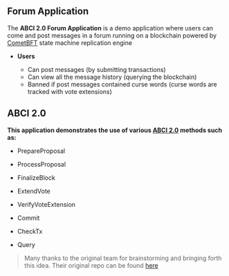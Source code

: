 ## Forum Application

The **ABCI 2.0 Forum Application** is a demo application where users can come and post messages in a forum running on a
blockchain powered by [CometBFT](https://github.com/cometbft/cometbft) state machine replication engine

- **Users**

   - Can post messages (by submitting transactions)
   - Can view all the message history (querying the blockchain)
   - Banned if post messages contained curse words (curse words are tracked with vote extensions)

## ABCI 2.0

**This application demonstrates the use of various [ABCI 2.0](https://docs.cometbft.com/v1.0/spec/abci/) methods such as:**

- PrepareProposal
- ProcessProposal
- FinalizeBlock
- ExtendVote
- VerifyVoteExtension
- Commit


- CheckTx
- Query

> Many thanks to the original team for brainstorming and bringing forth this idea. Their original repo can be found [here](https://github.com/interchainio/forum)


